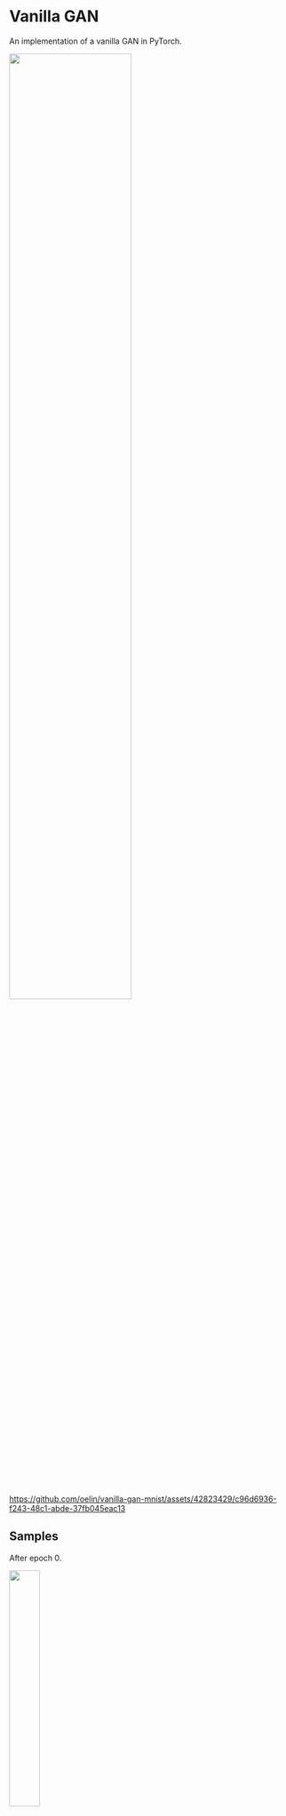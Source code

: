 # Vanilla GAN 

An implementation of a vanilla GAN in PyTorch.

<img src='https://github.com/oelin/vanilla-gan-mnist/blob/main/images/300.png' width=66%>

https://github.com/oelin/vanilla-gan-mnist/assets/42823429/c96d6936-f243-48c1-abde-37fb045eac13

## Samples

After epoch 0.

<img src='https://github.com/oelin/vanilla-gan-mnist/blob/main/images/0.png' width=33%>

After epoch 10.

<img src='https://github.com/oelin/vanilla-gan-mnist/blob/main/images/10.png' width=33%>

After epoch 100.

<img src='https://github.com/oelin/vanilla-gan-mnist/blob/main/images/100.png' width=33%>

After epoch 200.

<img src='https://github.com/oelin/vanilla-gan-mnist/blob/main/images/200.png' width=33%>

After epoch 300.

<img src='https://github.com/oelin/vanilla-gan-mnist/blob/main/images/300.png' width=33%>
